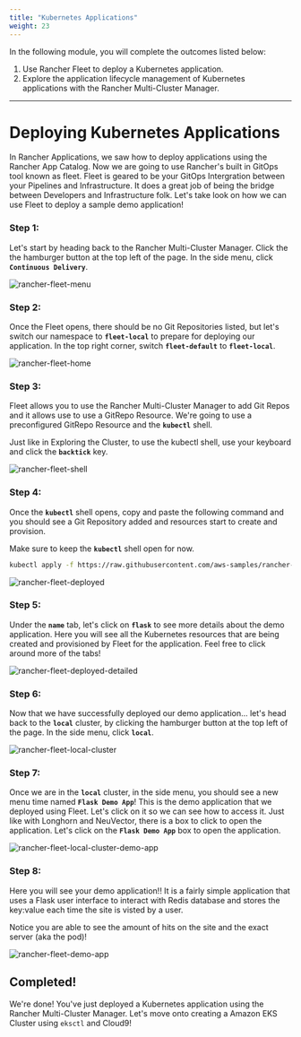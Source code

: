 ```yaml
---
title: "Kubernetes Applications"
weight: 23
---
```


In the following module, you will complete the outcomes listed below:

1. Use Rancher Fleet to deploy a Kubernetes application.
2. Explore the application lifecycle management of Kubernetes applications with the Rancher Multi-Cluster Manager.

---


# Deploying Kubernetes Applications

In Rancher Applications, we saw how to deploy applications using the Rancher App Catalog. Now we are going to use Rancher's built in GitOps tool known as fleet. Fleet is geared to be your GitOps Intergration between your Pipelines and Infrastructure. It does a great job of being the bridge between Developers and Infrastructure folk. Let's take look on how we can use Fleet to deploy a sample demo application!

### Step 1:

Let's start by heading back to the Rancher Multi-Cluster Manager. Click the the hamburger button at the top left of the page. In the side menu, click **`Continuous Delivery`**.

![rancher-fleet-menu](/static/images/content/23-fleet-menu.png)

### Step 2:

Once the Fleet opens, there should be no Git Repositories listed, but let's switch our namespace to **`fleet-local`** to prepare for deploying our application. In the top right corner, switch **`fleet-default`** to **`fleet-local`**.

![rancher-fleet-home](/static/images/content/23-fleet-home.png)

### Step 3:

Fleet allows you to use the Rancher Multi-Cluster Manager to add Git Repos and it allows use to use a GitRepo Resource. We're going to use a preconfigured GitRepo Resource and the **`kubectl`** shell.


Just like in Exploring the Cluster, to use the kubectl shell, use your keyboard and click the **`backtick`** key.

![rancher-fleet-shell](/static/images/content/23-fleet-shell.png)

### Step 4:

Once the **`kubectl`** shell opens, copy and paste the following command and you should see a Git Repository added and resources start to create and provision. 

Make sure to keep the **`kubectl`** shell open for now.

```bash
kubectl apply -f https://raw.githubusercontent.com/aws-samples/rancher-on-aws-workshop/main/static/fleet/fleet-local.yaml
```

![rancher-fleet-deployed](/static/images/content/23-fleet-deployed.png)

### Step 5:

Under the **`name`** tab, let's click on **`flask`** to see more details about the demo application. Here you will see all the Kubernetes resources that are being created and provisioned by Fleet for the application. Feel free to click around more of the tabs!

![rancher-fleet-deployed-detailed](/static/images/content/23-fleet-deployed-detailed.png)

### Step 6:

Now that we have successfully deployed our demo application... let's head back to the **`local`** cluster, by clicking the hamburger button at the top left of the page. In the side menu, click **`local`**.

![rancher-fleet-local-cluster](/static/images/content/23-fleet-local-cluster.png)

### Step 7:

Once we are in the **`local`** cluster, in the side menu, you should see a new menu time named **`Flask Demo App`**! This is the demo application that we deployed using Fleet. Let's click on it so we can see how to access it. Just like with Longhorn and NeuVector, there is a box to click to open the application. Let's click on the **`Flask Demo App`** box to open the application.

![rancher-fleet-local-cluster-demo-app](/static/images/content/23-fleet-local-cluster-demo-app.png)

### Step 8:

Here you will see your demo application!! It is a fairly simple application that uses a Flask user interface to interact with Redis database and stores the key:value each time the site is visted by a user. 

Notice you are able to see the amount of hits on the site and the exact server (aka the pod)!

![rancher-fleet-demo-app](/static/images/content/23-fleet-demo-app.png)

## Completed!

We're done! You've just deployed a Kubernetes application using the Rancher Multi-Cluster Manager. Let's move onto creating a Amazon EKS Cluster using `eksctl` and Cloud9!